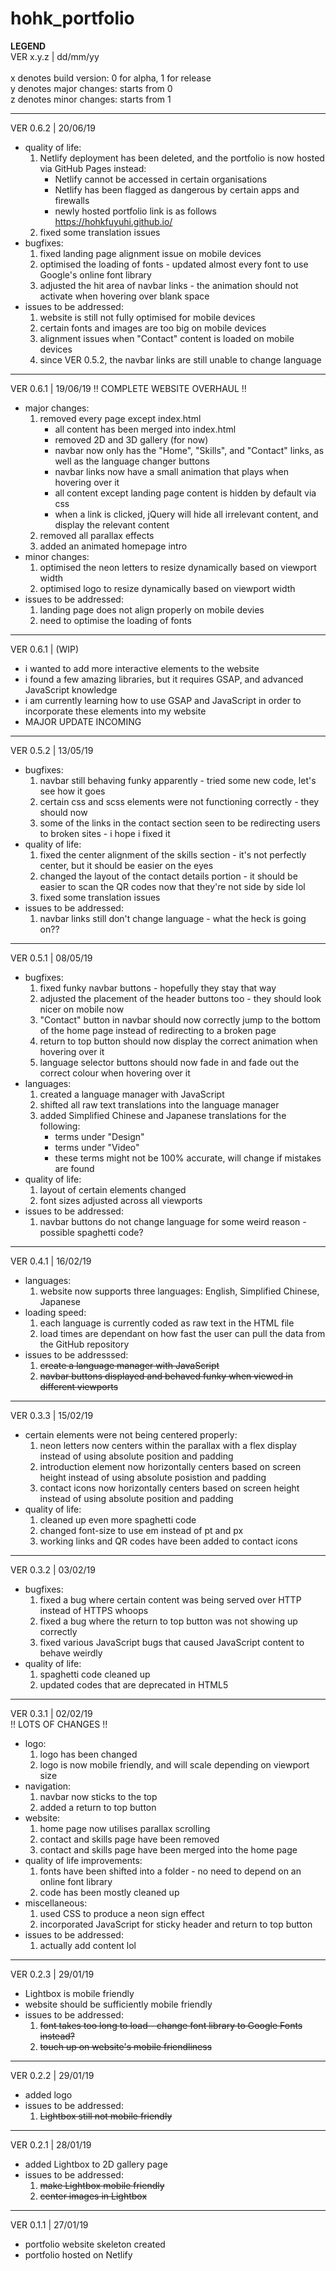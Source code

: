 # hohk_portfolio
  
__LEGEND__\
VER x.y.z | dd/mm/yy\
\
x denotes build version: 0 for alpha, 1 for release\
y denotes major changes: starts from 0\
z denotes minor changes: starts from 1
_____
VER 0.6.2 | 20/06/19
- quality of life:
  1. Netlify deployment has been deleted, and the portfolio is now hosted via GitHub Pages instead:
      - Netlify cannot be accessed in certain organisations
      - Netlify has been flagged as dangerous by certain apps and firewalls
      - newly hosted portfolio link is as follows https://hohkfuyuhi.github.io/
  2. fixed some translation issues
- bugfixes:
  1. fixed landing page alignment issue on mobile devices
  2. optimised the loading of fonts - updated almost every font to use Google's online font library
  3. adjusted the hit area of navbar links - the animation should not activate when hovering over blank space
- issues to be addressed:
  1. website is still not fully optimised for mobile devices
  2. certain fonts and images are too big on mobile devices
  3. alignment issues when "Contact" content is loaded on mobile devices
  4. since VER 0.5.2, the navbar links are still unable to change language
_____
VER 0.6.1 | 19/06/19
!! COMPLETE WEBSITE OVERHAUL !!
- major changes:
  1. removed every page except index.html
      - all content has been merged into index.html
      - removed 2D and 3D gallery (for now)
      - navbar now only has the "Home", "Skills", and "Contact" links, as well as the language changer buttons
      - navbar links now have a small animation that plays when hovering over it
      - all content except landing page content is hidden by default via css
      - when a link is clicked, jQuery will hide all irrelevant content, and display the relevant content
  2. removed all parallax effects
  3. added an animated homepage intro
- minor changes:
  1. optimised the neon letters to resize dynamically based on viewport width
  2. optimised logo to resize dynamically based on viewport width
- issues to be addressed:
  1. landing page does not align properly on mobile devies
  2. need to optimise the loading of fonts
_____
VER 0.6.1 | (WIP)
- i wanted to add more interactive elements to the website
- i found a few amazing libraries, but it requires GSAP, and advanced JavaScript knowledge
- i am currently learning how to use GSAP and JavaScript in order to incorporate these elements into my website
- MAJOR UPDATE INCOMING
_____
VER 0.5.2 | 13/05/19
- bugfixes:
  1. navbar still behaving funky apparently - tried some new code, let's see how it goes
  2. certain css and scss elements were not functioning correctly - they should now
  3. some of the links in the contact section seen to be redirecting users to broken sites - i hope i fixed it
- quality of life:
  1. fixed the center alignment of the skills section - it's not perfectly center, but it should be easier on the eyes
  2. changed the layout of the contact details portion - it should be easier to scan the QR codes now that they're not side by side lol
  3. fixed some translation issues
- issues to be addressed:
  1. navbar links still don't change language - what the heck is going on??
_____
VER 0.5.1 | 08/05/19
- bugfixes:
  1. fixed funky navbar buttons - hopefully they stay that way
  2. adjusted the placement of the header buttons too - they should look nicer on mobile now
  3. "Contact" button in navbar should now correctly jump to the bottom of the home page instead of redirecting to a broken page
  4. return to top button should now display the correct animation when hovering over it
  5. language selector buttons should now fade in and fade out the correct colour when hovering over it
- languages:
  1. created a language manager with JavaScript
  2. shifted all raw text translations into the language manager
  3. added Simplified Chinese and Japanese translations for the following:
      - terms under "Design"
      - terms under "Video"
      - these terms might not be 100% accurate, will change if mistakes are found
- quality of life:
  1. layout of certain elements changed
  2. font sizes adjusted across all viewports
- issues to be addressed:
  1. navbar buttons do not change language for some weird reason - possible spaghetti code?
_____
VER 0.4.1 | 16/02/19
- languages:
  1. website now supports three languages: English, Simplified Chinese, Japanese
- loading speed:
  1. each language is currently coded as raw text in the HTML file
  2. load times are dependant on how fast the user can pull the data from the GitHub repository
- issues to be addresssed:
  1. ~~create a language manager with JavaScript~~
  2. ~~navbar buttons displayed and behaved funky when viewed in different viewports~~
_____
VER 0.3.3 | 15/02/19
- certain elements were not being centered properly:
  1. neon letters now centers within the parallax with a flex display instead of using absolute position and padding
  2. introduction element now horizontally centers based on screen height instead of using absolute posistion and padding
  3. contact icons now horizontally centers based on screen height instead of using absolute position and padding
- quality of life:
  1. cleaned up even more spaghetti code
  2. changed font-size to use em instead of pt and px
  3. working links and QR codes have been added to contact icons
_____
VER 0.3.2 | 03/02/19
- bugfixes:
  1. fixed a bug where certain content was being served over HTTP instead of HTTPS whoops
  2. fixed a bug where the return to top button was not showing up correctly
  3. fixed various JavaScript bugs that caused JavaScript content to behave weirdly
- quality of life:
  1. spaghetti code cleaned up
  2. updated codes that are deprecated in HTML5
_____
VER 0.3.1 | 02/02/19\
!! LOTS OF CHANGES !!
- logo:
  1. logo has been changed
  2. logo is now mobile friendly, and will scale depending on viewport size
- navigation:
  1. navbar now sticks to the top
  2. added a return to top button
- website:
  1. home page now utilises parallax scrolling
  2. contact and skills page have been removed
  3. contact and skills page have been merged into the home page
- quality of life improvements:
  1. fonts have been shifted into a folder - no need to depend on an online font library
  2. code has been mostly cleaned up
- miscellaneous:
  1. used CSS to produce a neon sign effect
  2. incorporated JavaScript for sticky header and return to top button
- issues to be addressed:
  1. actually add content lol
_____
VER 0.2.3 | 29/01/19
- Lightbox is mobile friendly
- website should be sufficiently mobile friendly
- issues to be addressed:
  1. ~~font takes too long to load - change font library to Google Fonts instead?~~
  2. ~~touch up on website's mobile friendliness~~
_____
VER 0.2.2 | 29/01/19
- added logo
- issues to be addressed:
  1. ~~Lightbox still not mobile friendly~~
_____
VER 0.2.1 | 28/01/19
- added Lightbox to 2D gallery page
- issues to be addressed:
  1. ~~make Lightbox mobile friendly~~
  2. ~~center images in Lightbox~~
_____
VER 0.1.1 | 27/01/19
- portfolio website skeleton created
- portfolio hosted on Netlify
